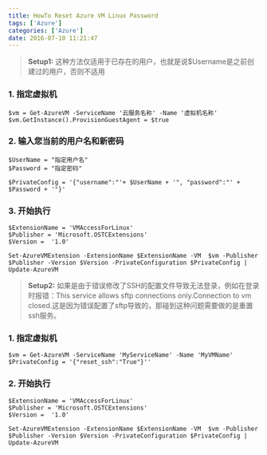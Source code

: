 ```yaml
---
title: HowTo Reset Azure VM Linux Password
tags: ['Azure']
categories: ['Azure']
date: 2016-07-10 11:21:47
---
```



>   **Setup1:** 这种方法仅适用于已存在的用户，也就是说$Username是之前创建过的用户，否则不适用

### **1. 指定虚拟机**
```
$vm = Get-AzureVM -ServiceName '云服务名称' -Name '虚拟机名称'
$vm.GetInstance().ProvisionGuestAgent = $true
```
### **2. 输入您当前的用户名和新密码**
```
$UserName = "指定用户名"
$Password = "指定密码"

$PrivateConfig = '{"username":"'+ $UserName + '", "password":"' +  $Password + '"}'
```
### **3. 开始执行**
```
$ExtensionName = 'VMAccessForLinux'
$Publisher = 'Microsoft.OSTCExtensions'
$Version =  '1.0'

Set-AzureVMExtension -ExtensionName $ExtensionName -VM  $vm -Publisher $Publisher -Version $Version -PrivateConfiguration $PrivateConfig | Update-AzureVM

```

> **Setup2:** 如果是由于错误修改了SSH的配置文件导致无法登录，例如在登录时报错：This service allows sftp connections only.Connection to vm closed.这是因为错误配置了sftp导致的，那碰到这种问题需要做的是重置ssh服务。

### **1. 指定虚拟机**
```
$vm = Get-AzureVM -ServiceName 'MyServiceName' -Name 'MyVMName'
$PrivateConfig = '{"reset_ssh":"True"}''
```
### **2. 开始执行**
```
$ExtensionName = 'VMAccessForLinux'
$Publisher = 'Microsoft.OSTCExtensions'
$Version =  '1.0'

Set-AzureVMExtension -ExtensionName $ExtensionName -VM  $vm -Publisher $Publisher -Version $Version -PrivateConfiguration $PrivateConfig | Update-AzureVM
```
